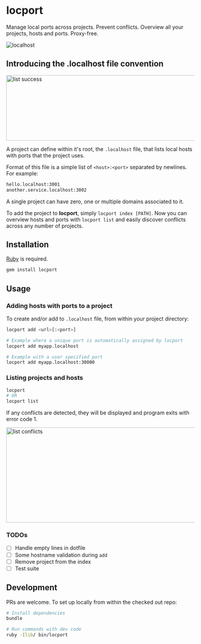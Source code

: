 # locport

Manage local ports across projects. Prevent conflicts. Overview all your projects, hosts and ports. Proxy-free.

![localhost](https://github.com/user-attachments/assets/a930a841-5a41-4c92-8d51-453100c288d0)

## Introducing the .localhost file convention

<img width="687" height="175" alt="list success" src="https://github.com/user-attachments/assets/2b1dbef7-fa3b-44b9-af3e-f48340d3b49a" />

A project can define within it's root, the `.localhost` file, that lists local hosts with ports that the project uses.

Format of this file is a simple list of `<host>:<port>` separated by newlines. For example:

```sh
hello.localhost:3001
another.service.localhost:3002
```

A single project can have zero, one or multiple domains associated to it.

To add the project to **locport**, simply `locport index [PATH]`. Now you can overview hosts and ports with
`locport list` and easily discover conflicts across any number of projects.

## Installation

[Ruby](https://www.ruby-lang.org/) is required.

```sh
gem install locport
```

## Usage

### Adding hosts with ports to a project

To create and/or add to `.localhost` file, from within your project directory:

```sh
locport add <url>[:<port>]

# Example where a unique port is automatically assigned by locport
locport add myapp.localhost

# Example with a user specified port
locport add myapp.localhost:30000
```

### Listing projects and hosts

```sh
locport
# OR
locport list
```

If any conflicts are detected, they will be displayed and program exits with error code 1.

<img width="685" height="254" alt="list conflicts" src="https://github.com/user-attachments/assets/ea5eeb06-1d96-4932-bc5f-93e950572e78" />

### TODOs

- [ ] Handle empty lines in dotfile
- [ ] Some hostname validation during `add`
- [ ] Remove project from the index
- [ ] Test suite

## Development

PRs are welcome. To set up locally from within the checked out repo:

```sh
# Install dependencies
bundle

# Run commands with dev code
ruby -Ilib/ bin/locport
```
